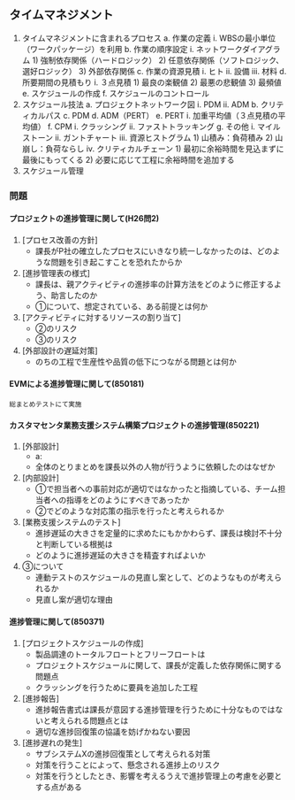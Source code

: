 ## タイムマネジメント
1. タイムマネジメントに含まれるプロセス
	a. 作業の定義
		i. WBSの最小単位（ワークパッケージ）を利用
	b. 作業の順序設定
		i. ネットワークダイアグラム
			1) 強制依存関係（ハードロジック）
			2) 任意依存関係（ソフトロジック、選好ロジック）
			3) 外部依存関係
	c. 作業の資源見積
		i. ヒト
		ii. 設備
		iii. 材料
	d. 所要期間の見積もり
		i. ３点見積
			1) 最良の楽観値
			2) 最悪の悲観値
			3) 最頻値
	e. スケジュールの作成
	f. スケジュールのコントロール
2. スケジュール技法
	a. プロジェクトネットワーク図
		i. PDM
		ii. ADM
	b. クリティカルパス
	c. PDM
	d. ADM（PERT）
	e. PERT
		i. 加重平均値（３点見積の平均値）
	f. CPM
		i. クラッシング
		ii. ファストトラッキング
	g. その他
		i. マイルストーン
		ii. ガントチャート
		iii. 資源ヒストグラム
			1) 山積み：負荷積み
			2) 山崩し：負荷ならし
		iv. クリティカルチェーン
			1) 最初に余裕時間を見込まずに最後にもってくる
			2) 必要に応じて工程に余裕時間を追加する
3. スケジュール管理

### 問題
#### プロジェクトの進捗管理に関して(H26問2)
1. [プロセス改善の方針]
    * 課長がP社の確立したプロセスにいきなり統一しなかったのは、どのような問題を引き起こすことを恐れたからか
2. [進捗管理表の様式]
    * 課長は、親アクティビティの進捗率の計算方法をどのように修正するよう、助言したのか
    * ①について、想定されている、ある前提とは何か
3. [アクティビティに対するリソースの割り当て]
    * ②のリスク
    * ③のリスク
4. [外部設計の遅延対策]
    * のちの工程で生産性や品質の低下につながる問題とは何か

#### EVMによる進捗管理に関して(850181)
    総まとめテストにて実施

#### カスタマセンタ業務支援システム構築プロジェクトの進捗管理(850221)
1. [外部設計]
    * a:
    * 全体のとりまとめを課長以外の人物が行うように依頼したのはなぜか
2. [内部設計]
    * ①で担当者への事前対応が適切ではなかったと指摘している、チーム担当者への指導をどのようにすべきであったか
    * ②でどのような対応策の指示を行ったと考えられるか
3. [業務支援システムのテスト]
    * 進捗遅延の大きさを定量的に求めたにもかかわらず、課長は検討不十分と判断している根拠は
    * どのように進捗遅延の大きさを精査すればよいか
4. ③について
    * 連動テストのスケジュールの見直し案として、どのようなものが考えられるか
    * 見直し案が適切な理由

#### 進捗管理に関して(850371)
1. [プロジェクトスケジュールの作成]
    * 製品調達のトータルフロートとフリーフロートは
    * プロジェクトスケジュールに関して、課長が定義した依存関係に関する問題点
    * クラッシングを行うために要員を追加した工程
2. [進捗報告]
    * 進捗報告書式は課長が意図する進捗管理を行うために十分なものではないと考えられる問題点とは
    * 適切な進捗回復策の協議を妨げかねない要因
3. [進捗遅れの発生]
    * サブシステムXの進捗回復策として考えられる対策
    * 対策を行うことによって、懸念される進捗上のリスク
    * 対策を行うとしたとき、影響を考えるうえで進捗管理上の考慮を必要とする点がある
